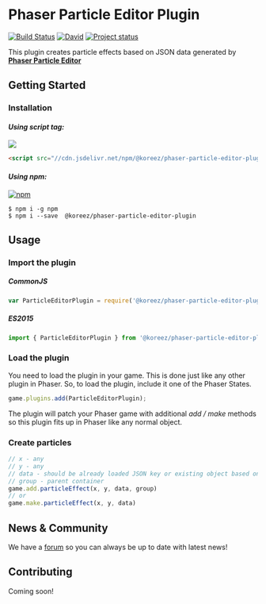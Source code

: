 
Phaser Particle Editor Plugin
================
 [![Build Status](https://travis-ci.org/koreezgames/phaser-particle-editor-plugin.svg?branch=master)](https://travis-ci.org/koreezgames/phaser-particle-editor-plugin) [![David](https://david-dm.org/koreezgames/phaser-particle-editor-plugin.svg)]() [![Project status](https://img.shields.io/badge/status-active-brightgreen.svg)](#status)

This plugin creates particle effects based on JSON data generated by **[Phaser Particle Editor](https://phaser-particle-editor.firebaseapp.com/)**
 
Getting Started
---------------
### Installation
#### ***Using script tag:***
[![](https://data.jsdelivr.com/v1/package/npm/@koreez/phaser-particle-editor-plugin/badge?style=rounded)](https://www.jsdelivr.com/package/npm/@koreez/phaser-particle-editor-plugin/dist/plugin.min.js)
```html
<script src="//cdn.jsdelivr.net/npm/@koreez/phaser-particle-editor-plugin/dist/plugin.min.js"></script>
```
#### ***Using npm:***
[![npm](https://img.shields.io/npm/dt/@koreez/phaser-particle-editor-plugin.svg)](https://www.npmjs.com/package/@koreez/phaser-particle-editor-plugin)
```shell
$ npm i -g npm
$ npm i --save  @koreez/phaser-particle-editor-plugin
```
Usage
-----
### Import the plugin
##### ***CommonJS***
```javascript
var ParticleEditorPlugin = require('@koreez/phaser-particle-editor-plugin')
```
##### ***ES2015***
```javascript
import { ParticleEditorPlugin } from '@koreez/phaser-particle-editor-plugin'
```
### Load the plugin
You need to load the plugin in your game. This is done just like any other plugin in Phaser.
So, to load the plugin, include it one of the Phaser States.
```javascript
game.plugins.add(ParticleEditorPlugin);
```
The plugin will patch your Phaser game with additional *add / make* methods so this plugin fits up in Phaser like any normal object.
### Create particles
```javascript
// x - any
// y - any
// data - should be already loaded JSON key or existing object based on Particle Editor data
// group - parent container
game.add.particleEffect(x, y, data, group)
// or
game.make.particleEffect(x, y, data)
```

## News & Community
We have a [forum](http://www.html5gamedevs.com/topic/33387-phaser-particle-editor/) so you can always be up to date with latest news!
## Contributing
Coming soon!